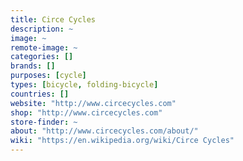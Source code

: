 ```yaml
---
title: Circe Cycles
description: ~
image: ~
remote-image: ~
categories: []
brands: []
purposes: [cycle]
types: [bicycle, folding-bicycle]
countries: []
website: "http://www.circecycles.com"
shop: "http://www.circecycles.com"
store-finder: ~
about: "http://www.circecycles.com/about/"
wiki: "https://en.wikipedia.org/wiki/Circe Cycles"
---
```

